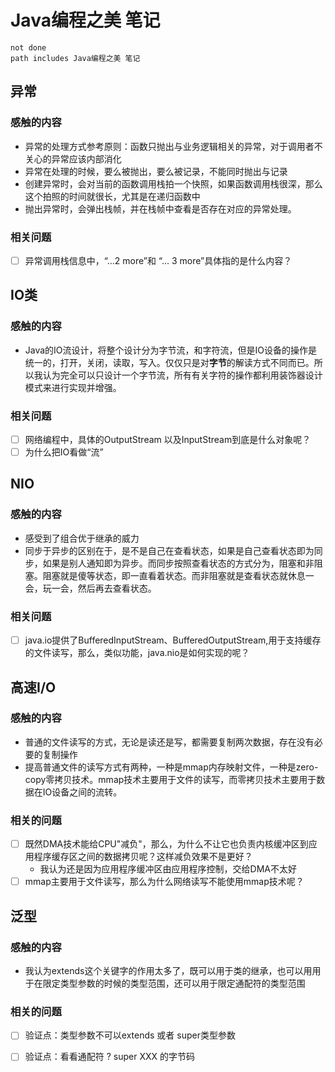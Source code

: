 # Java编程之美 笔记
```tasks
not done
path includes Java编程之美 笔记
```
## 异常
### 感触的内容
- 异常的处理方式参考原则：函数只抛出与业务逻辑相关的异常，对于调用者不关心的异常应该内部消化
- 异常在处理的时候，要么被抛出，要么被记录，不能同时抛出与记录
- 创建异常时，会对当前的函数调用栈拍一个快照，如果函数调用栈很深，那么这个拍照的时间就很长，尤其是在递归函数中
- 抛出异常时，会弹出栈帧，并在栈帧中查看是否存在对应的异常处理。
### 相关问题
- [ ] 异常调用栈信息中，“…2 more”和 “… 3 more”具体指的是什么内容？
## IO类
### 感触的内容
- Java的IO流设计，将整个设计分为字节流，和字符流，但是IO设备的操作是统一的，打开，关闭，读取，写入。仅仅只是对**字节**的解读方式不同而已。所以我认为完全可以只设计一个字节流，所有有关字符的操作都利用装饰器设计模式来进行实现并增强。
### 相关问题
- [ ]  网络编程中，具体的OutputStream 以及InputStream到底是什么对象呢？
- [ ]  为什么把IO看做“流”
## NIO
### 感触的内容
- 感受到了组合优于继承的威力
- 同步于异步的区别在于，是不是自己在查看状态，如果是自己查看状态即为同步，如果是别人通知即为异步。而同步按照查看状态的方式分为，阻塞和非阻塞。阻塞就是傻等状态，即一直看着状态。而非阻塞就是查看状态就休息一会，玩一会，然后再去查看状态。
### 相关问题
- [ ]  java.io提供了BufferedInputStream、BufferedOutputStream,用于支持缓存的文件读写，那么，类似功能，java.nio是如何实现的呢？
## 高速I/O
### 感触的内容
- 普通的文件读写的方式，无论是读还是写，都需要复制两次数据，存在没有必要的复制操作
- 提高普通文件的读写方式有两种，一种是mmap内存映射文件，一种是zero-copy零拷贝技术。mmap技术主要用于文件的读写，而零拷贝技术主要用于数据在IO设备之间的流转。
### 相关的问题
- [ ] 既然DMA技术能给CPU"减负"，那么，为什么不让它也负责内核缓冲区到应用程序缓存区之间的数据拷贝呢？这样减负效果不是更好？
	- 我认为还是因为应用程序缓冲区由应用程序控制，交给DMA不太好
- [ ] mmap主要用于文件读写，那么为什么网络读写不能使用mmap技术呢？
## 泛型
### 感触的内容
- 我认为extends这个关键字的作用太多了，既可以用于类的继承，也可以用用于在限定类型参数的时候的类型范围，还可以用于限定通配符的类型范围
### 相关的问题
- [ ] 验证点：类型参数不可以extends 或者 super类型参数
- [ ] 验证点：看看通配符 ? super XXX 的字节码

